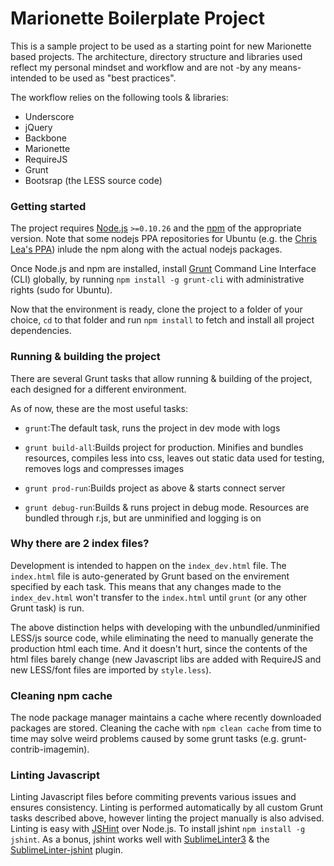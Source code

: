 # Marionette Boilerplate Project

This is a sample project to be used as a starting point for new Marionette based projects. The architecture, directory structure and libraries used reflect my personal mindset and workflow and are not -by any means- intended to be used as "best practices".

The workflow relies on the following tools & libraries:

* Underscore
* jQuery
* Backbone
* Marionette
* RequireJS
* Grunt
* Bootsrap (the LESS source code)

### Getting started

The project requires [Node.js](http://nodejs.org/download/) `>=0.10.26` and the [npm](https://www.npmjs.org/) of the appropriate version.
Note that some nodejs PPA repositories for Ubuntu (e.g. the [Chris Lea's PPA](http://www.ubuntuupdates.org/ppa/chris_lea_nodejs))
inlude the npm along with the actual nodejs packages.

Once Node.js and npm are installed, install [Grunt](http://gruntjs.com/) Command Line Interface (CLI) globally,
by running `npm install -g grunt-cli` with administrative rights (sudo for Ubuntu).

Now that the environment is ready, clone the project to a folder of your choice, `cd` to that folder and run `npm install` to fetch and install all project dependencies.


### Running & building the project

There are several Grunt tasks that allow running & building of the project, each designed for a different environment.

As of now, these are the most useful tasks:


* `grunt`:The default task, runs the project in dev mode with logs

* `grunt build-all`:Builds project for production. Minifies and bundles resources, compiles less into css, leaves out static data used for testing, removes logs and compresses images

* `grunt prod-run`:Builds project as above & starts connect server


* `grunt debug-run`:Builds & runs project in debug mode. Resources are bundled through r.js, but are unminified and logging is on


### Why there are 2 index files?

Development is intended to happen on the `index_dev.html` file. The `index.html` file is auto-generated by Grunt based on the envirement specified by each task. This means that any changes made to the `index_dev.html` won't transfer to the `index.html` until `grunt` (or any other Grunt task) is run.

The above distinction helps with developing with the unbundled/unminified LESS/js source code, while eliminating the need to manually generate the production html each time. And it doesn't hurt, since the contents of the html files barely change (new Javascript libs are added with RequireJS and new LESS/font files are imported by `style.less`).


### Cleaning npm cache

The node package manager maintains a cache where recently downloaded packages are stored. Cleaning the cache with `npm clean cache` from time to time may solve weird problems caused by some grunt tasks (e.g. grunt-contrib-imagemin).


### Linting Javascript

Linting Javascript files before commiting prevents various issues and ensures consistency. Linting is performed automatically by all custom Grunt tasks described above, however linting the project manually is also advised.
Linting is easy with [JSHint](http://jshint.com/) over Node.js. To install jshint `npm install -g jshint`. As a bonus, jshint works well with [SublimeLinter3](https://github.com/SublimeLinter/SublimeLinter3) & the [SublimeLinter-jshint](https://github.com/SublimeLinter/SublimeLinter-jshint) plugin.
